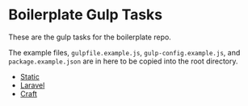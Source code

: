 # Boilerplate Gulp Tasks

These are the gulp tasks for the boilerplate repo.

The example files, `gulpfile.example.js`, `gulp-config.example.js`, and `package.example.json` are in here to be copied into the root directory.

* [Static](https://github.com/NoDivide/boilerplate-static)
* [Laravel](https://github.com/NoDivide/boilerplate-laravel)
* [Craft](https://github.com/NoDivide/boilerplate-craft)
